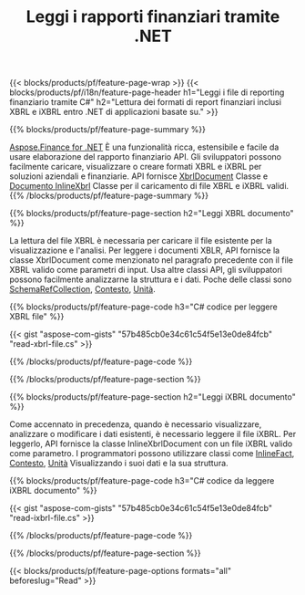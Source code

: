 ﻿---
title: Leggi i rapporti finanziari tramite .NET
url: /it/net/read/
description:  C# codice per leggere i rapporti finanziari nei file XBRL e iXBRL tramite .NET libreria.
---
{{< blocks/products/pf/feature-page-wrap >}}
{{< blocks/products/pf/i18n/feature-page-header h1="Leggi i file di reporting finanziario tramite C#" h2="Lettura dei formati di report finanziari inclusi XBRL e iXBRL entro .NET di applicazioni basate su." >}}

{{% blocks/products/pf/feature-page-summary %}}

[Aspose.Finance for .NET](https://products.aspose.com/finance/net/) È una funzionalità ricca, estensibile e facile da usare elaborazione del rapporto finanziario API. Gli sviluppatori possono facilmente caricare, visualizzare o creare formati XBRL e iXBRL per soluzioni aziendali e finanziarie. API fornisce [XbrlDocument](https://apireference.aspose.com/finance/net/aspose.finance.xbrl/xbrldocument) Classe e  [Documento InlineXbrl](https://apireference.aspose.com/finance/net/aspose.finance.xbrl.inline/inlinexbrldocument) Classe per il caricamento di file XBRL e iXBRL validi.
{{% /blocks/products/pf/feature-page-summary %}}

{{% blocks/products/pf/feature-page-section h2="Leggi XBRL documento" %}}

La lettura del file XBRL è necessaria per caricare il file esistente per la visualizzazione e l'analisi. Per leggere i documenti XBLR, API fornisce la classe XbrlDocument come menzionato nel paragrafo precedente con il file XBRL valido come parametri di input. Usa altre classi API, gli sviluppatori possono facilmente analizzarne la struttura e i dati. Poche delle classi sono [SchemaRefCollection](https://apireference.aspose.com/finance/net/aspose.finance.xbrl/schemarefcollection), [Contesto](https://apireference.aspose.com/finance/net/aspose.finance.xbrl/context), [Unità](https://apireference.aspose.com/finance/net/aspose.finance.xbrl/unit).

{{% blocks/products/pf/feature-page-code h3="C# codice per leggere XBRL file" %}}

{{< gist "aspose-com-gists" "57b485cb0e34c61c54f5e13e0de84fcb" "read-xbrl-file.cs" >}} 

{{% /blocks/products/pf/feature-page-code %}}

{{% /blocks/products/pf/feature-page-section %}}

{{% blocks/products/pf/feature-page-section h2="Leggi iXBRL documento" %}}

Come accennato in precedenza, quando è necessario visualizzare, analizzare o modificare i dati esistenti, è necessario leggere il file iXBRL. Per leggerlo, API fornisce la classe InlineXbrlDocument con un file iXBRL valido come parametro. I programmatori possono utilizzare classi come [InlineFact](https://apireference.aspose.com/finance/net/aspose.finance.xbrl.inline/inlinefact), [Contesto](https://apireference.aspose.com/finance/net/aspose.finance.xbrl/context), [Unità](https://apireference.aspose.com/finance/net/aspose.finance.xbrl/unit) Visualizzando i suoi dati e la sua struttura. 

{{% blocks/products/pf/feature-page-code h3="C# codice da leggere iXBRL documento" %}}

{{< gist "aspose-com-gists" "57b485cb0e34c61c54f5e13e0de84fcb" "read-ixbrl-file.cs" >}}

{{% /blocks/products/pf/feature-page-code %}}

{{% /blocks/products/pf/feature-page-section %}}

{{< blocks/products/pf/feature-page-options formats="all" beforeslug="Read" >}}